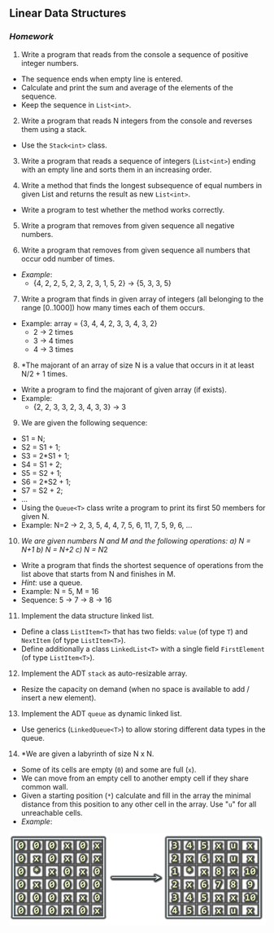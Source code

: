 ## Linear Data Structures
### _Homework_

1. Write a program that reads from the console a sequence of positive integer numbers.
  - The sequence ends when empty line is entered.
  - Calculate and print the sum and average of the elements of the sequence.
  - Keep the sequence in `List<int>`.

2. Write a program that reads N integers from the console and reverses them using a stack.
  - Use the `Stack<int>` class.

3. Write a program that reads a sequence of integers (`List<int>`) ending with an empty line and sorts them in an increasing order.

4. Write a method that finds the longest subsequence of equal numbers in given List<int> and returns the result as new `List<int>`.
  - Write a program to test whether the method works correctly.

5. Write a program that removes from given sequence all negative numbers.
 
6. Write a program that removes from given sequence all numbers that occur odd number of times.
  - _Example_:
      - {4, 2, 2, 5, 2, 3, 2, 3, 1, 5, 2} &rarr; {5, 3, 3, 5}

7. Write a program that finds in given array of integers (all belonging to the range [0..1000]) how many times each of them occurs.
  - Example: array = {3, 4, 4, 2, 3, 3, 4, 3, 2}
    - 2 &rarr; 2 times
    - 3 &rarr; 4 times
    - 4 &rarr; 3 times

8. *The majorant of an array of size N is a value that occurs in it at least N/2 + 1 times.
  - Write a program to find the majorant of given array (if exists).
  - Example:
    - {2, 2, 3, 3, 2, 3, 4, 3, 3} &rarr; 3

9. We are given the following sequence:
  - S1 = N;
  - S2 = S1 + 1;
  - S3 = 2*S1 + 1;
  - S4 = S1 + 2;
  - S5 = S2 + 1;
  - S6 = 2*S2 + 1;
  - S7 = S2 + 2;
  - ...
  - Using the `Queue<T>` class write a program to print its first 50 members for given N.
  - Example: N=2 &rarr; 2, 3, 5, 4, 4, 7, 5, 6, 11, 7, 5, 9, 6, ...

10. *We are given numbers N and M and the following operations:
  a) N = N+1
  b) N = N+2
  c) N = N*2
  - Write a program that finds the shortest sequence of operations from the list above that starts from N and finishes in M.
  - _Hint_: use a queue.
  - Example: N = 5, M = 16
  - Sequence: 5 &rarr; 7 &rarr; 8 &rarr; 16


11. Implement the data structure linked list.
  - Define a class `ListItem<T>` that has two fields: `value` (of type `T`) and `NextItem` (of type `ListItem<T>`). 
  - Define additionally a class `LinkedList<T>` with a single field `FirstElement` (of type `ListItem<T>`).

12. Implement the ADT `stack` as auto-resizable array.
  - Resize the capacity on demand (when no space is available to add / insert a new element).

13. Implement the ADT `queue` as dynamic linked list.
  - Use generics (`LinkedQueue<T>`) to allow storing different data types in the queue.

14. *We are given a labyrinth of size N x N.
  - Some of its cells are empty (`0`) and some are full (`x`).
  - We can move from an empty cell to another empty cell if they share common wall.
  - Given a starting position (`*`) calculate and fill in the array the minimal distance from this position to any other cell in the array. Use "`u`" for all unreachable cells. 
  - _Example_:

<img src="imgs/matrices.png" />